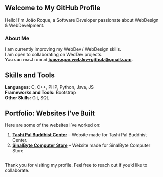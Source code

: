 ## Welcome to My GitHub Profile

Hello! I'm João Roque, a Software Developer passionate about WebDesign & WebDevelpment.

### About Me

I am currently improving my WebDev / WebDesign skills.  
I am open to collaborating on WedDev projects.  
You can reach me at **[joaoroque.webdev+github@gmail.com](mailto:joaoroque.webdev+github@gmail.com)**.

## Skills and Tools

**Languages:** C, C++, PHP, Python, Java, JS <br/>
**Frameworks and Tools:** Bootstrap <br/>
**Other Skills:** Git, SQL <br/>

## Portfolio: Websites I’ve Built

Here are some of the websites I’ve worked on:

1. **[Tashi Pal Buddhist Center](https://tashipalcenter.org)** – Website made for Tashi Pal Buddhist Center.
2. **[SinalByte Computer Store](https://sinalbyte.pt)** – Website made for SinalByte Computer Store

##

Thank you for visiting my profile. Feel free to reach out if you’d like to collaborate.
